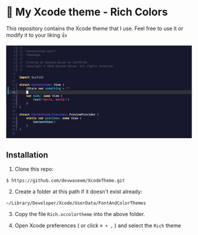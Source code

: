
# 🎨 My Xcode theme - Rich Colors

This repository contains the Xcode theme that I use. Feel free to use it or modify it to your liking 👍

![](Preview.png)


## Installation

1. Clone this repo:
```
$ https://github.com/devwaseem/XcodeTheme.git
```

2. Create a folder at this path if it doesn't exist already:
```
~/Library/Developer/Xcode/UserData/FontAndColorThemes
```

3. Copy the file `Rich.xccolortheme` into the above folder.

4. Open Xcode preferences ( or click ` ⌘ + , ` ) and select the `Rich` theme



